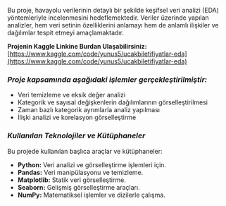 Bu proje, havayolu verilerinin detaylı bir şekilde keşifsel veri analizi (EDA) yöntemleriyle incelenmesini hedeflemektedir. 
Veriler üzerinde yapılan analizler, hem veri setinin özelliklerini anlamayı hem de anlamlı ilişkiler ve dağılımlar tespit etmeyi amaçlamaktadır.

**Projenin Kaggle Linkine Burdan Ulaşabilirsiniz:** [https://www.kaggle.com/code/yunus5/ucakbiletifiyatlar-eda](https://www.kaggle.com/code/yunus5/ucakbiletifiyatlar-eda)
### *Proje kapsamında aşağıdaki işlemler gerçekleştirilmiştir:*
- Veri temizleme ve eksik değer analizi
- Kategorik ve sayısal değişkenlerin dağılımlarının görselleştirilmesi
- Zaman bazlı kategorik ayrımlarla analiz yapılması
- İlişki analizi ve korelasyon görselleştirme

 ### *Kullanılan Teknolojiler ve Kütüphaneler*
Bu projede kullanılan başlıca araçlar ve kütüphaneler:
- **Python:** Veri analizi ve görselleştirme işlemleri için.
- **Pandas:** Veri manipülasyonu ve temizleme.
- **Matplotlib:** Statik veri görselleştirme.
- **Seaborn:** Gelişmiş görselleştirme araçları.
- **NumPy:** Matematiksel işlemler ve dizilerle çalışma.

  
